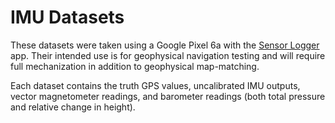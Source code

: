 # IMU Datasets

These datasets were taken using a Google Pixel 6a with the [Sensor Logger](https://github.com/tszheichoi/awesome-sensor-logger) app. Their intended use is for geophysical navigation testing and will require full mechanization in addition to geophysical map-matching.

Each dataset contains the truth GPS values, uncalibrated IMU outputs, vector magnetometer readings, and barometer readings (both total pressure and relative change in height).